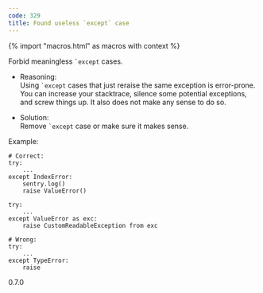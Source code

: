 ```yaml
---
code: 329
title: Found useless `except` case
---
```


{% import "macros.html" as macros with context %}

Forbid meaningless `` `except `` cases.

  - Reasoning:  
    Using `` `except `` cases that just reraise the same exception is
    error-prone. You can increase your stacktrace, silence some
    potential exceptions, and screw things up. It also does not make any
    sense to do so.

  - Solution:  
    Remove `` `except `` case or make sure it makes sense.

Example:

    # Correct:
    try:
        ...
    except IndexError:
        sentry.log()
        raise ValueError()
    
    try:
        ...
    except ValueError as exc:
        raise CustomReadableException from exc
    
    # Wrong:
    try:
        ...
    except TypeError:
        raise

<div class="versionadded">

0.7.0

</div>